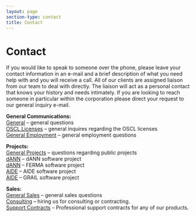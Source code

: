 ```yaml
---
layout: page
section-type: contact
title: Contact
---
```

# Contact

If you would like to speak to someone over the phone, please leave your contact information in an e-mail and a brief description of what you need help with and you will receive a call. All of our clients are assigned liaison from our team to deal with directly. The liaison will act as a personal contact that knows your history and needs intimately. If you are looking to reach someone in particular within the corporation please direct your request to our general inquiry e-mail.</p>

<p align="left"><strong>General Communications:</strong><br />
<a title="mailto:syncleus@syncleus.com" rel="nofollow" href="mailto:syncleus@syncleus.com">General</a> &#8211; general questions<br />
<a title="mailto:licenses@syncleus.com" rel="nofollow" href="mailto:licenses@syncleus.com">OSCL Licenses</a> &#8211; general inquires regarding the OSCL licenses<br />
<a title="mailto:employment@syncleus.com" rel="nofollow" href="mailto:employment@syncleus.com">General Employment</a> &#8211; general employment questions
</p>
<p align="left"><strong>Projects:</strong><br />
<a title="mailto:projects@syncleus.com" rel="nofollow" href="mailto:projects@syncleus.com">General Projects</a> &#8211; questions regarding public projects<br />
<a title="mailto:dann@syncleus.com" rel="nofollow" href="mailto:dann@syncleus.com">dANN</a> &#8211; dANN software project<br />
<a title="mailto:dann@syncleus.com" rel="nofollow" href="mailto:ferma@syncleus.com">dANN</a> &#8211; FERMA software project<br />
<a title="mailto:aide@syncleus.com" rel="nofollow" href="mailto:aide@syncleus.com">AIDE</a> &#8211; AIDE software project<br />
<a title="mailto:aide@syncleus.com" rel="nofollow" href="mailto:grail@syncleus.com">AIDE</a> &#8211; GRAIL software project
</p>
<p align="left"><strong>Sales:</strong><br />
<a title="mailto:sales@syncleus.com" rel="nofollow" href="mailto:sales@syncleus.com">General Sales</a> &#8211; general sales questions<br />
<a title="mailto:consulting@syncleus.com" rel="nofollow" href="mailto:consulting@syncleus.com">Consulting</a> &#8211; hiring us for consulting or contracting.<br />
<a title="mailto:supportcontracts@syncleus.com" rel="nofollow" href="mailto:supportcontracts@syncleus.com">Support Contracts</a> &#8211; Professional support contracts for any of our products.
</p>
